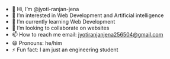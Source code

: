 - 👋 Hi, I’m @jyoti-ranjan-jena
- 👀 I’m interested in Web Development and Artificial intelligence
- 🌱 I’m currently learning Web Development
- 💞️ I’m looking to collaborate on websites
- 📫 How to reach me email: jyotiranjanjena256504@gmail.com
- 😄 Pronouns: he/him
- ⚡ Fun fact: I am just an engineering student

<!---
jyoti-ranjan-jena/jyoti-ranjan-jena is a ✨ special ✨ repository because its `README.md` (this file) appears on your GitHub profile.
You can click the Preview link to take a look at your changes.
--->
